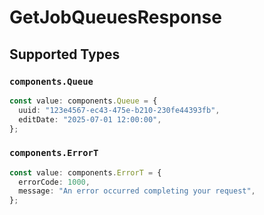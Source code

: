 # GetJobQueuesResponse


## Supported Types

### `components.Queue`

```typescript
const value: components.Queue = {
  uuid: "123e4567-ec43-475e-b210-230fe44393fb",
  editDate: "2025-07-01 12:00:00",
};
```

### `components.ErrorT`

```typescript
const value: components.ErrorT = {
  errorCode: 1000,
  message: "An error occurred completing your request",
};
```

